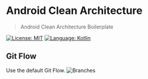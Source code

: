 # Android Clean Architecture
>Android Clean Architecture Boilerplate

[![License: MIT](https://img.shields.io/badge/License-MIT-yellow.svg)](https://opensource.org/licenses/MIT)
[![Language: Kotlin](https://img.shields.io/badge/Language-Kotlin-547ab7.svg)](https://kotlinlang.org/)

## Git Flow
Use the default Git Flow.
![Branches](http://woowabros.github.io/img/2017-10-30/git-flow_overall_graph.png)
